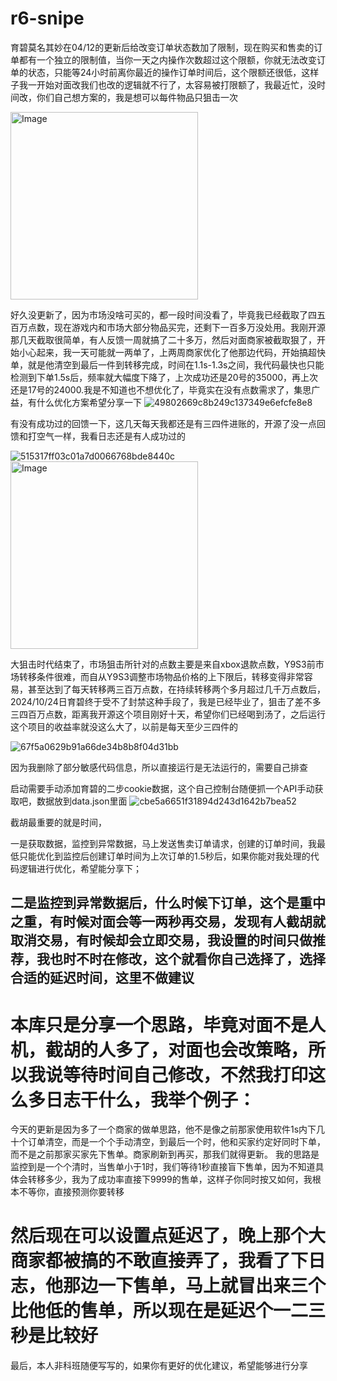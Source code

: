 # r6-snipe 

育碧莫名其妙在04/12的更新后给改变订单状态数加了限制，现在购买和售卖的订单都有一个独立的限制值，当你一天之内操作次数超过这个限额，你就无法改变订单的状态，只能等24小时前离你最近的操作订单时间后，这个限额还很低，这样子我一开始对面改我们也改的逻辑就不行了，太容易被打限额了，我最近忙，没时间改，你们自己想方案的，我是想可以每件物品只狙击一次

<img src="https://github.com/user-attachments/assets/59bb6a40-72f9-405b-bc3a-db93981f2f56" alt="Image" style="width:300px;">


好久没更新了，因为市场没啥可买的，都一段时间没看了，毕竟我已经截取了四五百万点数，现在游戏内和市场大部分物品买完，还剩下一百多万没处用。我刚开源那几天截取很简单，有人反馈一周就搞了二十多万，然后对面商家被截取狠了，开始小心起来，我一天可能就一两单了，上两周商家优化了他那边代码，开始搞超快单，就是他清空到最后一件到转移完成，时间在1.1s-1.3s之间，我代码最快也只能检测到下单1.5s后，频率就大幅度下降了，上次成功还是20号的35000，再上次还是17号的24000.我是不知道也不想优化了，毕竟实在没有点数需求了，集思广益，有什么优化方案希望分享一下
![49802669c8b249c137349e6efcfe8e8](https://github.com/user-attachments/assets/316d1121-213f-46ab-8076-a901d1b5f340)


有没有成功过的回馈一下，这几天每天我都还是有三四件进账的，开源了没一点回馈和打空气一样，我看日志还是有人成功过的

![515317ff03c01a7d0066768bde8440c](https://github.com/user-attachments/assets/8aae80aa-6ddf-40c5-abe3-3c9d80991119)
<img src="https://github.com/user-attachments/assets/bc02d019-2ab4-4d3b-9f7a-3e638279d911" alt="Image" style="width:300px;">


大狙击时代结束了，市场狙击所针对的点数主要是来自xbox退款点数，Y9S3前市场转移条件很难，而自从Y9S3调整市场物品价格的上下限后，转移变得非常容易，甚至达到了每天转移两三百万点数，在持续转移两个多月超过几千万点数后，2024/10/24日育碧终于受不了封禁这种手段了，我是已经毕业了，狙击了差不多三四百万点数，距离我开源这个项目刚好十天，希望你们已经喝到汤了，之后运行这个项目的收益率就没这么大了，以前是每天至少三四件的

![67f5a0629b91a66de34b8b8f04d31bb](https://github.com/user-attachments/assets/8138dd35-24d6-4d4c-9d54-8d556e06dc38)

因为我删除了部分敏感代码信息，所以直接运行是无法运行的，需要自己排查

启动需要手动添加育碧的二步cookie数据，这个自己控制台随便抓一个API手动获取吧，数据放到data.json里面
![cbe5a6651f31894d243d1642b7bea52](https://github.com/user-attachments/assets/32bcf265-d89a-4e71-bfa7-ef1af81c06e7)

截胡最重要的就是时间，

一是获取数据，监控到异常数据，马上发送售卖订单请求，创建的订单时间，我最低只能优化到监控后创建订单时间为上次订单的1.5秒后，如果你能对我处理的代码逻辑进行优化，希望能分享下；

## 二是监控到异常数据后，什么时候下订单，这个是重中之重，有时候对面会等一两秒再交易，发现有人截胡就取消交易，有时候却会立即交易，我设置的时间只做推荐，我也时不时在修改，这个就看你自己选择了，选择合适的延迟时间，这里不做建议

# 本库只是分享一个思路，毕竟对面不是人机，截胡的人多了，对面也会改策略，所以我说等待时间自己修改，不然我打印这么多日志干什么，我举个例子：
今天的更新是因为多了一个商家的做单思路，他不是像之前那家使用软件1s内下几十个订单清空，而是一个个手动清空，到最后一个时，他和买家约定好同时下单，而不是之前那家买家先下售单。商家刷新到再买，那我们就得更新。
我的思路是监控到是一个个清时，当售单小于1时，我们等待1秒直接盲下售单，因为不知道具体会转移多少，我为了成功率直接下9999的售单，这样子你同时按又如何，我根本不等你，直接预测你要转移

# 然后现在可以设置点延迟了，晚上那个大商家都被搞的不敢直接弄了，我看了下日志，他那边一下售单，马上就冒出来三个比他低的售单，所以现在是延迟个一二三秒是比较好
最后，本人非科班随便写写的，如果你有更好的优化建议，希望能够进行分享
